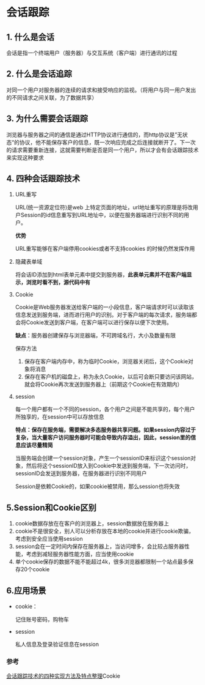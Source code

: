 # 会话跟踪

## 1. 什么是会话

   会话是指一个终端用户（服务器）与交互系统（客户端）进行通讯的过程

## 2. 什么是会话追踪

对同一个用户对服务器的连续的请求和接受响应的监视。（将用户与同一用户发出的不同请求之间关联，为了数据共享）

## 3. 为什么需要会话跟踪

浏览器与服务器之间的通信是通过HTTP协议进行通信的，而http协议是”无状态“的协议，他不能保存客户的信息，既一次响应完成之后连接就断开了。下一次的请求需要重新连接，这就需要判断是否是同一个用户，所以才会有会话跟踪技术来实现这种要求

## 4. 四种会话跟踪技术

1. URL重写

   URL(统一资源定位符)是web 上特定页面的地址，url地址重写的原理是将改用户Session的id信息重写到URL地址中，以便在服务器端进行识别不同的用户。

   **优势**

   URL重写能够在客户端停用cookies或者不支持cookies 的时候仍然发挥作用

2. 隐藏表单域

   将会话ID添加到html表单元素中提交到服务器，**此表单元素并不在客户端显示，浏览时看不到，源代码中有**

3. Cookie

   Cookie是Web服务器发送给客户端的一小段信息，客户端请求时可以读取该信息发送到服务端，进而进行用户的识别。对于客户端的每次请求，服务端都会将Cookie发送到客户端，在客户端可以进行保存以便下次使用。

   **缺点**：服务器创建保存与浏览器端，不可跨域名行，大小及数量有限

   保存方法

   1. 保存在客户端内存中，称为临时Cookie，浏览器关闭后，这个Cookie对象将消息
   2. 保存在客户机的磁盘上，称为永久Cookie，以后可会断只要访问该网站，就会将Cookie再次发送到服务器上（前期这个Cookie在有效期内）

4. session

   每一个用户都有一个不同的session，各个用户之间是不能共享的，每个用户所独享的，在session中可以存放信息

   **特点：保存在服务端，需要解决多态服务器共享问题。如果session内容过于复杂，当大量客户访问服务器时可能会导致内存溢出，因此，session里的信息应该尽量精简**

   当服务端会创建一个session对象，产生一个sessionID来标识这个session对象，然后将这个sessionID放入到Cookie中发送到服务端，下一次访问时，sessionID会发送到服务器，在服务器进行识别不同用户

   Session是依赖Cookie的，如果cookie被禁用，那么session也将失效

## 5.Session和Cookie区别

1. cookie数据存放在在客户的浏览器上，session数据放在服务器上
2. cookie不是很安全，别人可以分析存放在本地的cookie并进行cookie欺骗，考虑到安全应当使用session
3. session会在一定时间内保存在服务器上，当访问增多，会比较占服务器性能，考虑到减轻服务器性能方面，应当使用cookie
4. 单个cookie保存的数据不能不能超过4k，很多浏览器都限制一个站点最多保存20个cookie

## 6.应用场景

- cookie：

  记住账号密码，购物车

- session

  私人信息及登录验证信息在session

### 参考

[会话跟踪技术的四种实现方法及特点整理](<https://blog.csdn.net/qq_33098039/article/details/78184535>)Cookie